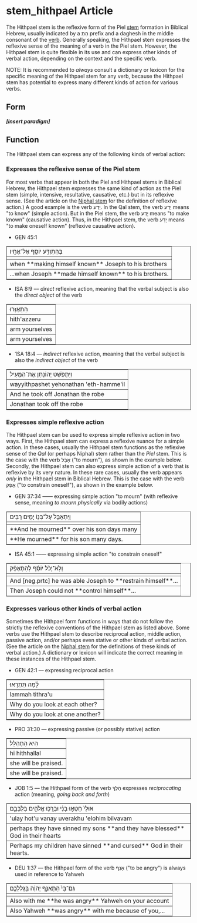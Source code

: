 # stem_hithpael Article

The Hithpael stem is the reflexive form of the Piel [stem](https://git.door43.org/Door43/en-uhg/src/master/content/stem/02.md) formation in Biblical Hebrew, usually indicated by a הִתְ prefix and a daghesh in the middle consonant of the [verb](https://git.door43.org/Door43/en-uhg/src/master/content/verb/02.md). Generally speaking, the Hithpael stem expresses the reflexive sense of the meaning of a verb in the Piel stem. However, the Hithpael stem is quite flexible in its use and can express other kinds of verbal action, depending on the context and the specific verb.

NOTE: It is recommended to *always* consult a dictionary or lexicon for the specific meaning of the Hithpael stem for any verb, because the Hithpael stem has potential to express many different kinds of action for various verbs.

## Form

***[insert paradigm]***

## Function

The Hithpael stem can express any of the following kinds of verbal action:

### Expresses the reflexive sense of the Piel stem
For most verbs that appear in both the Piel and Hithpael stems in Biblical Hebrew, the Hithpael stem expresses the same kind of action as the Piel stem (simple, intensive, resultative, causative, etc.) but in its reflexive sense.  (See the article on the [Niphal stem](https://git.door43.org/Door43/en-uhg/src/master/content/stem_niphal/02.md) for the definition of reflexive action.)  A good example is the verb יָדַע.  In the Qal stem, the verb יָדַע means "to know" (simple action).  But in the Piel stem, the verb יָדַע means "to make known" (causative action).  Thus, in the Hithpael stem, the verb יָדַע means "to make oneself known" (reflexive causative action).

* GEN 45:1
<table border="1" class="docutils">
<colgroup>
<col width="100%" />
</colgroup>
<tbody valign="top">
<tr class="row-odd"><td>בְּהִתְוַדַּ֥ע יוֹסֵ֖ף אֶל־אֶחָֽיו</td>
</tr>
<tr class="row-even"><td></td>
</tr>
<tr class="row-odd"><td>when **making himself known** Joseph to his brothers</td>
</tr>
<tr class="row-even"><td>...when Joseph **made himself known** to his brothers.
</td>
</tr>
</tbody>
</table>

* ISA 8:9 –– *direct* reflexive action, meaning that the verbal subject is also the *direct object* of the verb 
<table border="1" class="docutils">
<colgroup>
<col width="100%" />
</colgroup>
<tbody valign="top">
<tr class="row-odd"><td>הִתְאַזְּרוּ</td>
</tr>
<tr class="row-even"><td>hith'azzeru</td>
</tr>
<tr class="row-odd"><td>arm yourselves</td>
</tr>
<tr class="row-even"><td>arm yourselves</td>
</tr>
</tbody>
</table>

* 1SA 18:4 –– *indirect* reflexive action, meaning that the verbal subject is also the *indirect object* of the verb
<table border="1" class="docutils">
<colgroup>
<col width="100%" />
</colgroup>
<tbody valign="top">
<tr class="row-odd"><td>וַיִּתְפַּשֵּׁט יְהוֹנָתָן אֶת־הַמְּעִיל</td>
</tr>
<tr class="row-even"><td>wayyithpashet yehonathan 'eth-hamme'il</td>
</tr>
<tr class="row-odd"><td>And he took off Jonathan the robe</td>
</tr>
<tr class="row-even"><td>Jonathan took off the robe</td>
</tr>
</tbody>
</table>

### Expresses simple reflexive action
The Hithpael stem can be used to express simple reflexive action in two ways. First, the Hithpael stem can express a reflexive nuance for a simple action.  In these cases, usually the Hithpael stem functions as the reflexive sense of the *Qal* (or perhaps Niphal) stem rather than the *Piel* stem.  This is the case with the verb אָבַל ("to mourn"), as shown in the example below.  Secondly, the Hithpael stem can also express simple action of a verb that is reflexive by its very nature.  In these rare cases, usually the verb appears *only* in the Hithpael stem in Biblical Hebrew. This is the case with the verb אָפַק ("to constrain oneself"), as shown in the example below.

* GEN 37:34 —— expressing simple action "to mourn" (with reflexive sense, meaning *to mourn physically* via bodily actions)
<table border="1" class="docutils">
<colgroup>
<col width="100%" />
</colgroup>
<tbody valign="top">
<tr class="row-odd"><td>וַיִּתְאַבֵּ֥ל עַל־בְּנ֖וֹ יָמִ֥ים רַבִּֽים</td>
</tr>
<tr class="row-even"><td></td>
</tr>
<tr class="row-odd"><td>**And he mourned** over his son days many</td>
</tr>
<tr class="row-even"><td>**He mourned** for his son many days.</td>
</tr>
</tbody>
</table>

* ISA 45:1 —— expressing simple action "to constrain oneself"
<table border="1" class="docutils">
<colgroup>
<col width="100%" />
</colgroup>
<tbody valign="top">
<tr class="row-odd"><td>וְלֹֽא־יָכֹ֨ל יוֹסֵ֜ף לְהִתְאַפֵּ֗ק</td>
</tr>
<tr class="row-even"><td></td>
</tr>
<tr class="row-odd"><td>And [neg.prtc] he was able Joseph to **restrain himself**...</td>
</tr>
<tr class="row-even"><td>Then Joseph could not **control himself**...</td>
</tr>
</tbody>
</table>

### Expresses various other kinds of verbal action
Sometimes the Hithpael form functions in ways that do not follow the strictly the reflexive conventions of the Hithpael stem as listed above. Some verbs use the Hithpael stem to describe reciprocal action, middle action, passive action, and/or perhaps even stative or other kinds of verbal action. (See the article on the [Niphal stem](https://git.door43.org/Door43/en-uhg/src/master/content/stem_niphal/02.md) for the definitions of these kinds of verbal action.) A dictionary or lexicon will indicate the correct meaning in these instances of the Hithpael stem. 

* GEN 42:1 –– expressing reciprocal action
<table border="1" class="docutils">
<colgroup>
<col width="100%" />
</colgroup>
<tbody valign="top">
<tr class="row-odd"><td>לָ֫מָּה תִּתְרָאוּ׃</td>
</tr>
<tr class="row-even"><td>lammah tithra'u</td>
</tr>
<tr class="row-odd"><td>Why do you look at each other?</td>
</tr>
<tr class="row-even"><td>Why do you look at one another?</td>
</tr>
</tbody>
</table>

* PRO 31:30 –– expressing passive (or possibly stative) action
<table border="1" class="docutils">
<colgroup>
<col width="100%" />
</colgroup>
<tbody valign="top">
<tr class="row-odd"><td>הִיא הִתְהַלָּל׃</td>
</tr>
<tr class="row-even"><td>hi hithhallal</td>
</tr>
<tr class="row-odd"><td>she will be praised.</td>
</tr>
<tr class="row-even"><td>she will be praised.</td>
</tr>
</tbody>
</table>

* JOB 1:5 –– the Hithpael form of the verb הָלַךְ expresses *reciprocating* action (meaning, *going back and forth*)
<table border="1" class="docutils">
<colgroup>
<col width="100%" />
</colgroup>
<tbody valign="top">
<tr class="row-odd"><td>אוּלַי֙ חָטְא֣וּ בָנַ֔י וּבֵרֲכ֥וּ אֱלֹהִ֖ים בִּלְבָבָ֑ם</td>
</tr>
<tr class="row-even"><td>'ulay hot'u vanay uverakhu 'elohim bilvavam</td>
</tr>
<tr class="row-odd"><td>perhaps they have sinned my sons **and they have blessed** God in their hearts</td>
</tr>
<tr class="row-even"><td>Perhaps my children have sinned **and cursed** God in their hearts.</td>
</tr>
</tbody>
</table>

* DEU 1:37 –– the Hithpael form of the verb אָנַף ("to be angry") is always used in reference to Yahweh
<table border="1" class="docutils">
<colgroup>
<col width="100%" />
</colgroup>
<tbody valign="top">
<tr class="row-odd"><td>גַּם־בִּי֙ הִתְאַנַּ֣ף יְהוָ֔ה בִּגְלַלְכֶ֖ם</td>
</tr>
<tr class="row-even"><td></td>
</tr>
<tr class="row-odd"><td>Also with me **he was angry** Yahweh on your account</td>
</tr>
<tr class="row-even"><td>Also Yahweh **was angry** with me because of you,...</td>
</tr>
</tbody>
</table> 
